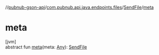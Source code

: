 //[pubnub-gson-api](../../../index.md)/[com.pubnub.api.java.endpoints.files](../index.md)/[SendFile](index.md)/[meta](meta.md)

# meta

[jvm]\
abstract fun [meta](meta.md)(meta: [Any](https://kotlinlang.org/api/latest/jvm/stdlib/kotlin-stdlib/kotlin/-any/index.html)): [SendFile](index.md)
